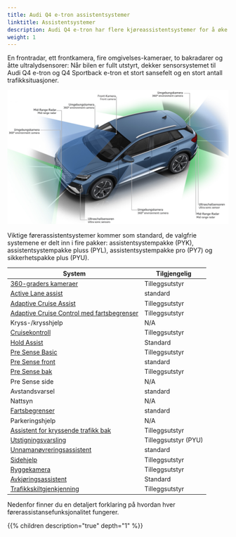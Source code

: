 ```yaml
---
title: Audi Q4 e-tron assistentsystemer
linktitle: Assistentsystemer
description: Audi Q4 e-tron har flere kjøreassistentsystemer for å øke sikkerheten og gjøre hver kjøring mer komfortabel.
weight: 1
---
```


En frontradar, ett frontkamera, fire omgivelses-kameraer, to bakradarer og åtte ultralydsensorer: Når bilen er fullt utstyrt, dekker sensorsystemet til Audi Q4 e-tron og Q4 Sportback e-tron et stort sansefelt og en stort antall trafikksituasjoner.

![Sensorer Audi Q4 e-tron](sensors.jpg "Audi Q4 e-tron sensorer")
 
 Viktige førerassistentsystemer kommer som standard, de valgfrie systemene er delt inn i fire pakker: assistentsystempakke (PYK), assistentsystempakke pluss (PYL), assistentsystempakke pro (PY7) og sikkerhetspakke plus (PYU).

| **System** | **Tilgjengelig** |
| ----------- | ----------- |
| [360-graders kameraer](360camera) | Tilleggsutstyr |
| [Active Lane assist](activelaneassist) | standard |
| [Adaptive Cruise Assist](adaptivecruiseassist) | Tilleggsutstyr |
| [Adaptive Cruise Control med fartsbegrenser](adaptivecruisecontrol) | Tilleggsutstyr |
| Kryss-/krysshjelp | N/A |
| [Cruisekontroll](cruisecontrol) | Tilleggsutstyr |
| [Hold Assist](holdassist) | Standard |
| [Pre Sense Basic](presensebasic) | Tilleggsutstyr |
| [Pre Sense front](presensefront) | standard |
| [Pre Sense bak](presenserear) | Tilleggsutstyr |
| Pre Sense side | N/A |
| Avstandsvarsel | standard |
| Nattsyn | N/A |
| [Fartsbegrenser](hastighetsbegrenser) | standard |
| Parkeringshjelp | N/A |
| [Assistent for kryssende trafikk bak](crosstrafficassistrear) | Tilleggsutstyr |
| [Utstigningsvarsling](exitwarning) | Tilleggsutstyr (PYU) |
| [Unnamanøvreringsassistent](collisionavoidanceassist) | standard |
| [Sidehjelp](sideassist) | Tilleggsutstyr |
| [Ryggekamera](reversingcamera) | Tilleggsutstyr |
| [Avkjøringsassistent](turnassist) | Standard |
| [Trafikkskiltgjenkjenning](trafikkskiltgjenkjenning) | Tilleggsutstyr |

 Nedenfor finner du en detaljert forklaring på hvordan hver førerassistansefunksjonalitet fungerer.


{{% children description="true" depth="1" %}}
